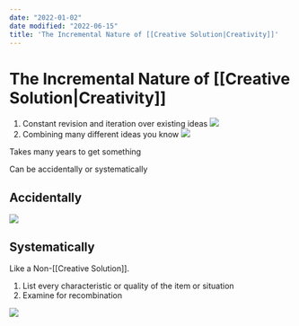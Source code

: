 ```yaml
---
date: "2022-01-02"
date modified: "2022-06-15"
title: 'The Incremental Nature of [[Creative Solution|Creativity]]'
---
```


# The Incremental Nature of [[Creative Solution|Creativity]]
1. Constant revision and iteration over existing ideas
![](https://i.imgur.com/N7ViZsb.png)
2. Combining many different ideas you know
![](https://i.imgur.com/WmHvUZ6.png)

Takes many years to get something

Can be accidentally or systematically

## Accidentally
![](https://i.imgur.com/iqOUQMZ.png)

## Systematically
Like a Non-[[Creative Solution]].

1. List every characteristic or quality of the item or situation
2. Examine for recombination

![](https://i.imgur.com/5KpXTmN.png)
